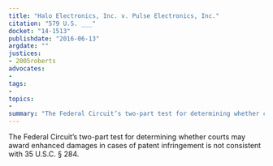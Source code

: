 ```yaml
---
title: "Halo Electronics, Inc. v. Pulse Electronics, Inc."
citation: "579 U.S. ___"
docket: "14-1513"
publishdate: "2016-06-13"
argdate: ""
justices:
- 2005roberts
advocates:
- 
tags:
- 
topics:
- 
summary: "The Federal Circuit’s two-part test for determining whether courts may award enhanced damages in cases of patent infringement is not consistent with 35 U.S.C. § 284."
---
```

The Federal Circuit’s two-part test for determining whether courts may award enhanced damages in cases of patent infringement is not consistent with 35 U.S.C. § 284.

